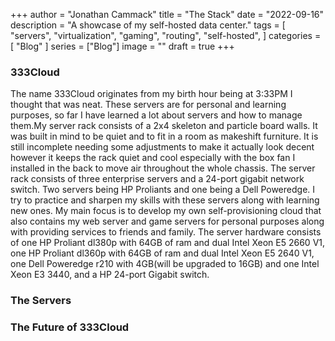 +++
author = "Jonathan Cammack"
title = "The Stack"
date = "2022-09-16"
description = "A showcase of my self-hosted data center."
tags = [
    "servers",
    "virtualization",
    "gaming",
    "routing",
    "self-hosted",
]
categories = [
    "Blog"
]
series = ["Blog"]
image = ""
draft = true
+++

### 333Cloud
The name 333Cloud originates from my birth hour being at 3:33PM I thought that was neat. These servers are for personal and learning purposes, so far I have learned a lot about servers and how to manage them.My server rack consists of a 2x4 skeleton and particle board walls. It was built in mind to be quiet and to fit in a room as makeshift furniture. It is still incomplete needing some adjustments to make it actually look decent however it keeps the rack quiet and cool especially with the box fan I installed in the back to move air throughout the whole chassis. The server rack consists of three enterprise servers and a 24-port gigabit network switch. Two servers being HP Proliants and one being a Dell Poweredge. I try to practice and sharpen my skills with these servers along with learning new ones. My main focus is to develop my own self-provisioning cloud that also contains my web server and game servers for personal purposes along with providing services to friends and family. The server hardware consists of one HP Proliant dl380p with 64GB of ram and dual Intel Xeon E5 2660 V1, one HP Proliant dl360p with 64GB of ram and dual Intel Xeon E5 2640 V1, one Dell Poweredge r210 with 4GB(will be upgraded to 16GB) and one Intel Xeon E3 3440, and a HP 24-port Gigabit switch. 

### The Servers


### The Future of 333Cloud